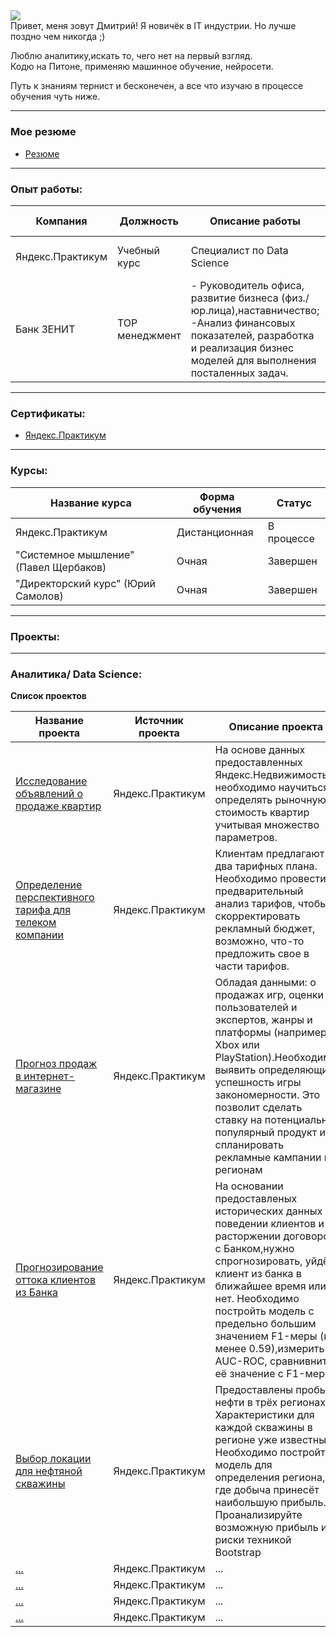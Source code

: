 

## 
![](https://komarev.com/ghpvc/?username=UsovDmitry&color=brightgreen)  
Привет, меня зовут Дмитрий!
Я новичёк в IT индустрии. Но лучше поздно чем никогда ;)

Люблю аналитику,искать то, чего нет на первый взгляд.  
Кодю на Питоне, применяю машинное обучение, нейросети. 

Путь к знаниям тернист и бесконечен, а все что изучаю в процессе обучения чуть ниже.
__________________
### Мое резюме

* [Резюме](https://github.com/UsovDmitry/myResume/blob/main/Resume_Dmitry.pdf/ "My Resume")

____
### Опыт работы:

| Компания      | Должность     |Описание работы| Период работы |
| ------------- | ------------- | ------------- |  ------------ |
| Яндекс.Практикум  | Учебный курс  |Специалист по Data Science|декабрь 2021 - по н.в.
| Банк ЗЕНИТ  | TOP менеджмент  |- Руководитель офиса, развитие бизнеса (физ./юр.лица),наставничество;  -Анализ финансовых показателей, разработка и реализация бизнес моделей для выполнения посталенных задач.|декабрь 2011 - 2021|



___
### Сертификаты:

* [Яндекс.Практикум](https://github.com/UsovDmitry/myResume/blob/main/cert.pdf/ "in process...")
___
### Курсы:
| Название курса  | Форма обучения |Статус|
| ------------- | ------------- | ------------- |
| Яндекс.Практикум  | Дистанционная  |В процессе|
| "Системное мышление" (Павел Щербаков)  | Очная |Завершен|
| "Директорский курс" (Юрий Самолов)  | Очная |Завершен|

___
### Проекты:
___
### Аналитика/ Data Science:
**Список проектов**

| Название проекта  | Источник проекта |Описание проекта | Статус |
| ------------- | ------------- | ------------- | ------------- |
| [Исследование объявлений о продаже квартир](https://github.com/UsovDmitry/Apartment_sales_research/blob/main/Apartment_sales_research.ipynb/ "Apartment_sales_research")  | Яндекс.Практикум  |На основе данных предоставленных Яндекс.Недвижимость, необходимо научиться определять рыночную стоимость квартир учитывая множество параметров.|Завершен|
| [Определение перспективного тарифа для телеком компании](https://github.com/UsovDmitry/Mobile_tariffs/blob/main/Mobile_tariffs.ipynb/ "Mobile_tariff")  | Яндекс.Практикум  |Клиентам предлагают два тарифных плана. Необходимо провести предварительный анализ тарифов, чтобы скорректировать рекламный бюджет, возможно, что-то предложить свое в части тарифов.|Завершен|
| [Прогноз продаж в интернет-магазине](https://github.com/UsovDmitry/Game_analysis_reg/blob/main/Game_analysis.ipynb/ "Game_analysis")  | Яндекс.Практикум  |Обладая данными: о продажах игр, оценки пользователей и экспертов, жанры и платформы (например, Xbox или PlayStation).Необходимо выявить определяющие успешность игры закономерности. Это позволит сделать ставку на потенциально популярный продукт и спланировать рекламные кампании по регионам|Завершен|
| [Прогнозирование оттока клиентов из Банка](https://github.com/UsovDmitry/Churn_forecasting/blob/main/Churn_forecasting.ipynb/ "Churn_forecasting")  | Яндекс.Практикум  |На основании предоставленых исторических данных о поведении клиентов и расторжении договоров с Банком,нужно спрогнозировать, уйдёт клиент из банка в ближайшее время или нет. Необходимо постройть модель с предельно большим значением F1-меры (не менее 0.59),измерить AUC-ROC, сравнивнить её значение с F1-мерой|Завершен|
| [Выбор локации для нефтяной скважины](https://github.com/UsovDmitry/Oil_well_selection/blob/main/oil_well_selection.ipynb/ "Oil_well_selection!")  | Яндекс.Практикум  |Предоставлены пробы нефти в трёх регионах. Характеристики для каждой скважины в регионе уже известны. Необходимо постройть модель для определения региона, где добыча принесёт наибольшую прибыль. Проанализируйте возможную прибыль и риски техникой Bootstrap|Завершен|
| [...](http://example.com/ "in process...")  | Яндекс.Практикум  |...| Ожидается|
| [...](http://example.com/ "in process...")  | Яндекс.Практикум  |...|Ожидается|
| [...](http://example.com/ "in process...")  | Яндекс.Практикум  |...|Ожидается|
| [...](http://example.com/ "in process...")  | Яндекс.Практикум  |...|Ожидается|
 
 	


